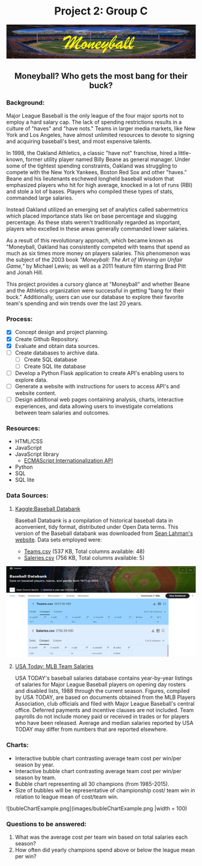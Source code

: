 # <div align = "center"> Project 2: Group C</div>

![coverArt1.png](images/coverArt1.png)


## <b><div align = "center">Moneyball? Who gets the most bang for their buck?</div></b>

### Background:
Major League Baseball is the only league of the four major sports not to employ a hard salary cap. The lack of spending restrictions results in a 
culture of "haves" and "have nots." Teams in larger media markets, like New York and Los Angeles, have almost unlimited resources to devote to signing and 
acquiring baseball's best, and most expensive talents.

In 1998, the Oakland Athletics, a classic "have not" franchise, hired a little-known, former utility player named Billy Beane as general manager. 
Under some of the tightest spending constraints, Oakland was struggling to compete with the New York Yankees, Boston Red Sox and other "haves." Beane and 
his lieutenants eschewed longheld baseball wisdom that emphasized players who hit for high average, knocked in a lot of runs (RBI) and stole a lot of bases. 
Players who compiled these types of stats, commanded large salaries. 

Instead Oakland utilized an emerging set of analytics called sabermetrics which placed importance stats like on base percentage and slugging percentage. 
As these stats weren't traditionally regarded as important, players who excelled in these areas generally commanded lower salaries.

As a result of this revolutionary approach, which became known as "Moneyball, Oakland has consistently competed with teams that spend as much as six times
more money on players salaries. This phenomenon was the subject of the 2003 book *"Moneyball: The Art of Winning an Unfair Game,"* by Michael Lewis; as well as 
a 2011 feature film starring Brad Pitt and Jonah Hill.

This project provides a cursory glance at "Moneyball" and whether Beane and the Athletics organization were successful in getting "bang for their buck." 
Additionally, users can use our database to explore their favorite team's spending and win trends over the last 20 years. 

### Process: 
- [x] Concept design and project planning.
- [x] Create Github Repository.
- [x] Evaluate and obtain data sources.
- [ ] Create databases to archive data.
  - [ ] Create SQL database
  - [ ] Create SQL lite database
  
- [ ] Develop a Python Flask application to create API's enabling users to explore data. 
- [ ] Generate a website with instructions for users to access API's and website content.
- [ ] Design additional web pages containing analysis, charts, interactive experiences, and data allowing users to investigate correlations between team salaries and outcomes.

### Resources:
-	HTML/CSS
-	JavaScript
-	JavaScript library
	-	[ECMAScript Internationalization API](https://402.ecma-international.org/1.0/) 		
-	Python
-	SQL
-	SQL lite

	


### Data Sources:
	
   1. [Kaggle:Baseball Databank](https://www.kaggle.com/open-source-sports/baseball-databank?select=HallOfFame.csv)
      
      Baseball Databank is a compilation of historical baseball data in aconvenient, tidy format, distributed under Open Data terms.
      This version of the Baseball databank was downloaded from [Sean Lahman's website](http://www.seanlahman.com/baseball-archive/statistics/). Data sets employed were:
      +  [Teams.csv](https://www.kaggle.com/open-source-sports/baseball-databank?select=Teams.csv) (537 KB, Total columns available: 48)
      +  [Saleries.csv](https://www.kaggle.com/open-source-sports/baseball-databank?select=Salaries.csv) (756 KB, Total columns available: 5)
        		
	
![csvArt.png](images/csvArt.png)
	
	
	
   2. [USA Today: MLB Team Salaries](https://www.usatoday.com/sports/mlb/salaries/2019/team/all/)
      
      USA TODAY's baseball salaries database contains year-by-year listings of salaries for Major League Baseball players on opening day rosters and disabled lists, 1988 	through the current season. Figures, compiled by USA TODAY, are based on documents obtained from the MLB Players Association, club officials and filed with Major League Baseball's central office. Deferred payments and incentive clauses are not included. Team payrolls do not include money paid or received in trades or for players who have been released. Average and median salaries reported by USA TODAY may differ from numbers that are reported elsewhere.
   






### Charts: 
-	Interactive bubble chart contrasting average team cost per win/per season by year.
-	Interactive bubble chart contrasting average team cost per win/per season by team.
-	Bubble chart representing all 30 champions (from 1985-2015). 
-	Size of bubbles will be representative of championship cost/ team win in relation to league mean of cost/team win.

![bubleChartExample.png](images/bubleChartExample.png |width = 100)
	
### Questions to be answered:
1.	What was the average cost per team win based on total salaries each season?
2.	How often did yearly champions spend above or below the league mean per win?




